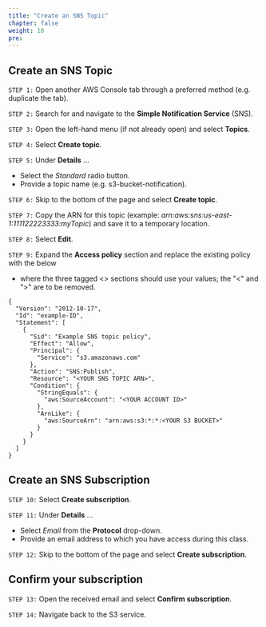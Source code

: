 ```yaml
---
title: "Create an SNS Topic"
chapter: false
weight: 10
pre:
---
```


## Create an SNS Topic 

`STEP 1:`  Open another AWS Console tab through a preferred method (e.g. duplicate the tab).

`STEP 2:`  Search for and navigate to the **Simple Notification Service** (SNS).

`STEP 3:`  Open the left-hand menu (if not already open) and select **Topics**.

`STEP 4:`  Select **Create topic**.

`STEP 5:`  Under **Details** ...
- Select the *Standard* radio button.
- Provide a topic name (e.g. s3-bucket-notification).

`STEP 6:`  Skip to the bottom of the page and select **Create topic**.

`STEP 7:`  Copy the ARN for this topic (example:  *arn:aws:sns:us-east-1:111122223333:myTopic*) and save it to a temporary location.

`STEP 8:`  Select **Edit**.

`STEP 9:`  Expand the **Access policy** section and replace the existing policy with the below
- where the three tagged <> sections should use your values; the "<" and ">" are to be removed.

```
{
  "Version": "2012-10-17",
  "Id": "example-ID",
  "Statement": [
    {
      "Sid": "Example SNS topic policy",
      "Effect": "Allow",
      "Principal": {
        "Service": "s3.amazonaws.com"
      },
      "Action": "SNS:Publish",
      "Resource": "<YOUR SNS TOPIC ARN>",
      "Condition": {
        "StringEquals": {
          "aws:SourceAccount": "<YOUR ACCOUNT ID>"
        },
        "ArnLike": {
          "aws:SourceArn": "arn:aws:s3:*:*:<YOUR S3 BUCKET>"
        }
      }
    }
  ]
}
```

## Create an SNS Subscription

`STEP 10:`  Select **Create subscription**.

`STEP 11:`  Under **Details** ...
- Select *Email* from the **Protocol** drop-down.
- Provide an email address to which you have access during this class.


`STEP 12:`  Skip to the bottom of the page and select **Create subscription**.

## Confirm your subscription

`STEP 13:`  Open the received email and select **Confirm subscription**.

`STEP 14:`  Navigate back to the S3 service.
